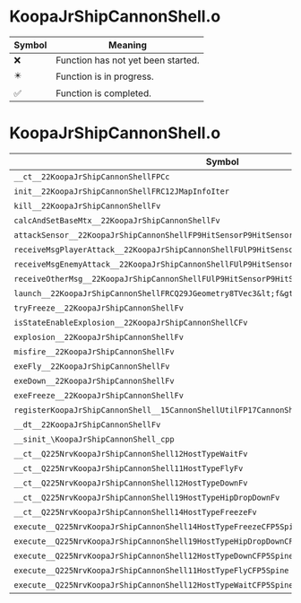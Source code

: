 # KoopaJrShipCannonShell.o
| Symbol | Meaning 
| ------------- | ------------- 
| :x: | Function has not yet been started. 
| :eight_pointed_black_star: | Function is in progress. 
| :white_check_mark: | Function is completed. 


# KoopaJrShipCannonShell.o
| Symbol | Decompiled? |
| ------------- | ------------- |
| `__ct__22KoopaJrShipCannonShellFPCc` | :x: |
| `init__22KoopaJrShipCannonShellFRC12JMapInfoIter` | :x: |
| `kill__22KoopaJrShipCannonShellFv` | :x: |
| `calcAndSetBaseMtx__22KoopaJrShipCannonShellFv` | :x: |
| `attackSensor__22KoopaJrShipCannonShellFP9HitSensorP9HitSensor` | :x: |
| `receiveMsgPlayerAttack__22KoopaJrShipCannonShellFUlP9HitSensorP9HitSensor` | :x: |
| `receiveMsgEnemyAttack__22KoopaJrShipCannonShellFUlP9HitSensorP9HitSensor` | :x: |
| `receiveOtherMsg__22KoopaJrShipCannonShellFUlP9HitSensorP9HitSensor` | :x: |
| `launch__22KoopaJrShipCannonShellFRCQ29JGeometry8TVec3&lt;f&gt;RCQ29JGeometry8TVec3&lt;f&gt;` | :x: |
| `tryFreeze__22KoopaJrShipCannonShellFv` | :x: |
| `isStateEnableExplosion__22KoopaJrShipCannonShellCFv` | :x: |
| `explosion__22KoopaJrShipCannonShellFv` | :x: |
| `misfire__22KoopaJrShipCannonShellFv` | :x: |
| `exeFly__22KoopaJrShipCannonShellFv` | :x: |
| `exeDown__22KoopaJrShipCannonShellFv` | :x: |
| `exeFreeze__22KoopaJrShipCannonShellFv` | :x: |
| `registerKoopaJrShipCannonShell__15CannonShellUtilFP17CannonShellHolderi` | :x: |
| `__dt__22KoopaJrShipCannonShellFv` | :x: |
| `__sinit_\KoopaJrShipCannonShell_cpp` | :x: |
| `__ct__Q225NrvKoopaJrShipCannonShell12HostTypeWaitFv` | :x: |
| `__ct__Q225NrvKoopaJrShipCannonShell11HostTypeFlyFv` | :x: |
| `__ct__Q225NrvKoopaJrShipCannonShell12HostTypeDownFv` | :x: |
| `__ct__Q225NrvKoopaJrShipCannonShell19HostTypeHipDropDownFv` | :x: |
| `__ct__Q225NrvKoopaJrShipCannonShell14HostTypeFreezeFv` | :x: |
| `execute__Q225NrvKoopaJrShipCannonShell14HostTypeFreezeCFP5Spine` | :x: |
| `execute__Q225NrvKoopaJrShipCannonShell19HostTypeHipDropDownCFP5Spine` | :x: |
| `execute__Q225NrvKoopaJrShipCannonShell12HostTypeDownCFP5Spine` | :x: |
| `execute__Q225NrvKoopaJrShipCannonShell11HostTypeFlyCFP5Spine` | :x: |
| `execute__Q225NrvKoopaJrShipCannonShell12HostTypeWaitCFP5Spine` | :x: |
